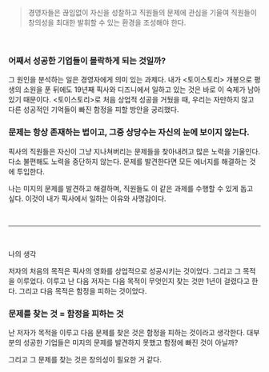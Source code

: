 > 경영자들은 끊임없이 자신을 성찰하고 직원들의 문제에 관심을 기울여 직원들이 창의성을 최대한 발휘할 수 있는 환경을 조성해야 한다.
  
<br>

### 어째서 성공한 기업들이 몰락하게 되는 것일까?

그 원인을 분석하는 일은 경영자에게 의미 있는 과제다. 
내가 <토이스토리> 개봉으로 평생의 소원을 푼 뒤에도 19년째 픽사와 디즈니에서 일하고 있는 것은 바로 이 숙제가 남아 있기 때문이다. 
<토이스토리>로 처음 상업적 성공을 거뒀을 때, 우리는 자만하지 않고 다른 성공적인 기억들이 빠진 함정을 피할 방안을 궁리했다.

### 문제는 항상 존재하는 법이고, 그중 상당수는 자신의 눈에 보이지 않는다.

픽사의 직원들은 자신이 그냥 지나쳐버리는 문제들을 찾아내려고 많은 노력을 기울인다. 
다소 불편해도 노력을 중단하지 않는다.
문제를 발견한다면 모든 에너지를 해결하는 것에 투입한다.

나는 미지의 문제를 발견하고 해결하며, 직원들도 이 같은 과제를 수행할 수 있게 돕고 싶다.
이것이 내가 픽사에서 일하는 이유와 사명감이다.

<br>

___
<br>

나의 생각

저자의 처음의 목적은 픽사의 영화를 상업적으로 성공시키는 것이었다. 그리고 그 목적을 이루었다. 이루고 난 다음 저자는 다음 목적이 무엇인지 찾는 것만 1년이 걸렸다고 한다. 그리고 다음 목적은 함정을 피하는 것이었다.

### 문제를 찾는 것 = 함정을 피하는 것

난 저자가 목적을 이루고 다음 문제를 찾은 것은 함정을 피하는 것이라고 생각한다. 대부분의 성공한 기업들은 미지의 문제를 발견하지 못했고 함정에 빠진 것이 아닐까?

그리고 그 문제를 찾는 것은 창의성이 필요한 거 같다.
